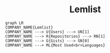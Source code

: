 <h1 align="center">Lemlist</h1>

```mermaid
graph LR
COMPANY_NAME{Lemlist}
COMPANY_NAME ---> U{Users} ---> UN[1]
COMPANY_NAME ---> R{Repositories} ---> RN[1]
COMPANY_NAME ---> G{Gists} ---> GN[0]
COMPANY_NAME ---> ML{Most Used<br>Languages}
```
